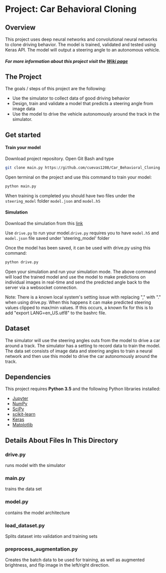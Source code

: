 # Project: Car Behavioral Cloning

Overview
---
This project uses deep neural networks and convolutional neural networks to clone driving behavior.
The model is trained, validated and tested using Keras API. The model will output a steering angle to an autonomous vehicle.
##### For more information about this project visit the [Wiki page](https://github.com/cuevas1208/Car_Behavioral_Cloning/wiki)

The Project
---
The goals / steps of this project are the following:
* Use the simulator to collect data of good driving behavior
* Design, train and validate a model that predicts a steering angle from image data
* Use the model to drive the vehicle autonomously around the track in the simulator.

Get started
--
#### Train your model
Download project repository. Open Git Bash and type
```sh
git clone main.py https://github.com/cuevas1208/Car_Behavioral_Cloning.git
```
Open terminal on the project and use this command to train your model:
```sh
python main.py 
```
When training is completed you should have two files under the `steering_model` folder `model.json` and `model.h5`

#### Simulation  

Download the simulation from this [link](https://github.com/udacity/self-driving-car-sim)

Use `drive.py` to run your model.`drive.py` requires you to have `model.h5` and `model.json` file saved under 'steering_model' folder

Once the model has been saved, it can be used with drive.py using this command:
```sh
python drive.py 
```

Open your simulation and run your simulation mode. The above command will load the trained model and use the model to make predictions on individual images in real-time and send the predicted angle back to the server via a websocket connection.

Note: There is a known local system's setting issue with replacing "," with "." when using drive.py. When this happens it can make predicted steering values clipped to max/min values. If this occurs, a known fix for this is to add "export LANG=en_US.utf8" to the bashrc file.

Dataset
---
The simulator will use the steering angles outs from the model to drive a car around a track.
The simulator has a setting to record data to train the model. The data set consists of image data and steering angles to train a neural network and then use this model to drive the car autonomously around the track.

Dependencies
---
This project requires **Python 3.5** and the following Python libraries installed:
- [Jupyter](http://jupyter.org/)
- [NumPy](http://www.numpy.org/)
- [SciPy](https://www.scipy.org/)
- [scikit-learn](http://scikit-learn.org/)
- [Keras](http://tensorflow.org)
- [Matplotlib](http://matplotlib.org/)


## Details About Files In This Directory

### drive.py
runs model with the simulator 
                                                                                                                          
### main.py
trains the data set

### model.py
contains the model architecture

### load_dataset.py
Splits dataset into validation and training sets 

### preprocess_augmentation.py
Creates the batch data to be used for training, as well as augmented brightness, and flip image in the left/right direction.
